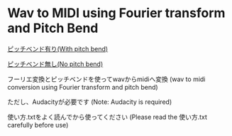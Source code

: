 # Wav to MIDI using Fourier transform and Pitch Bend

[ピッチベンド有り(With pitch bend)](https://github.com/Bistanium/wav_to_midi_pitch_bend)

[ピッチベンド無し(No pitch bend)](https://github.com/Bistanium/wav_to_midi)

フーリエ変換とピッチベンドを使ってwavからmidiへ変換
(wav to midi conversion using Fourier transform and pitch bend)

ただし、Audacityが必要です (Note: Audacity is required)

使い方.txtをよく読んでから使ってください
(Please read the 使い方.txt carefully before use)
